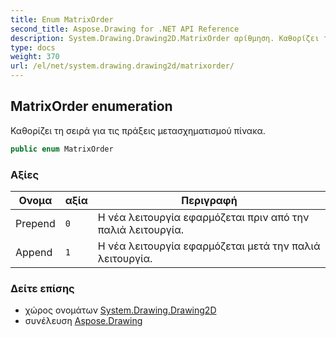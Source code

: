 ```yaml
---
title: Enum MatrixOrder
second_title: Aspose.Drawing for .NET API Reference
description: System.Drawing.Drawing2D.MatrixOrder αρίθμηση. Καθορίζει τη σειρά για τις πράξεις μετασχηματισμού πίνακα.
type: docs
weight: 370
url: /el/net/system.drawing.drawing2d/matrixorder/
---
```

## MatrixOrder enumeration

Καθορίζει τη σειρά για τις πράξεις μετασχηματισμού πίνακα.

```csharp
public enum MatrixOrder
```

### Αξίες

| Ονομα | αξία | Περιγραφή |
| --- | --- | --- |
| Prepend | `0` | Η νέα λειτουργία εφαρμόζεται πριν από την παλιά λειτουργία. |
| Append | `1` | Η νέα λειτουργία εφαρμόζεται μετά την παλιά λειτουργία. |

### Δείτε επίσης

* χώρος ονομάτων [System.Drawing.Drawing2D](../../system.drawing.drawing2d/)
* συνέλευση [Aspose.Drawing](../../)


